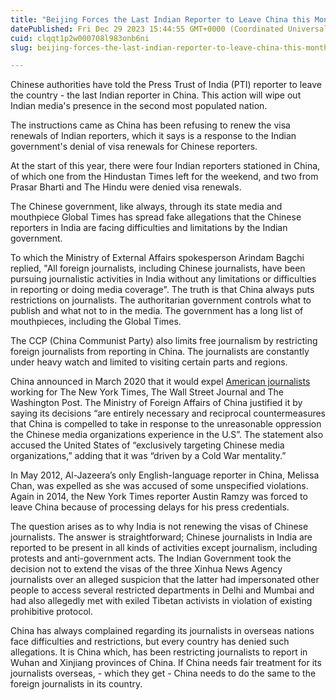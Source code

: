 ```yaml
---
title: "Beijing Forces the Last Indian Reporter to Leave China this Month"
datePublished: Fri Dec 29 2023 15:44:55 GMT+0000 (Coordinated Universal Time)
cuid: clqqt1p2w000708l983onb6ni
slug: beijing-forces-the-last-indian-reporter-to-leave-china-this-month

---
```


Chinese authorities have told the Press Trust of India (PTI) reporter to leave the country - the last Indian reporter in China. This action will wipe out Indian media's presence in the second most populated nation.

The instructions came as China has been refusing to renew the visa renewals of Indian reporters, which it says is a response to the Indian government's denial of visa renewals for Chinese reporters.

At the start of this year, there were four Indian reporters stationed in China, of which one from the Hindustan Times left for the weekend, and two from Prasar Bharti and The Hindu were denied visa renewals.

The Chinese government, like always, through its state media and mouthpiece Global Times has spread fake allegations that the Chinese reporters in India are facing difficulties and limitations by the Indian government.

To which the Ministry of External Affairs spokesperson Arindam Bagchi replied, "All foreign journalists, including Chinese journalists, have been pursuing journalistic activities in India without any limitations or difficulties in reporting or doing media coverage". The truth is that China always puts restrictions on journalists. The authoritarian government controls what to publish and what not to in the media. The government has a long list of mouthpieces, including the Global Times.

The CCP (China Communist Party) also limits free journalism by restricting foreign journalists from reporting in China. The journalists are constantly under heavy watch and limited to visiting certain parts and regions.

China announced in March 2020 that it would expel [American journalists](https://www.nytimes.com/2020/03/17/business/media/china-expels-american-journalists.html) working for The New York Times, The Wall Street Journal and The Washington Post. The Ministry of Foreign Affairs of China justified it by saying its decisions “are entirely necessary and reciprocal countermeasures that China is compelled to take in response to the unreasonable oppression the Chinese media organizations experience in the U.S”. The statement also accused the United States of “exclusively targeting Chinese media organizations,” adding that it was “driven by a Cold War mentality.”

In May 2012, Al-Jazeera’s only English-language reporter in China, Melissa Chan, was expelled as she was accused of some unspecified violations. Again in 2014, the New York Times reporter Austin Ramzy was forced to leave China because of processing delays for his press credentials.

The question arises as to why India is not renewing the visas of Chinese journalists. The answer is straightforward; Chinese journalists in India are reported to be present in all kinds of activities except journalism, including protests and anti-government acts. The Indian Government took the decision not to extend the visas of the three Xinhua News Agency journalists over an alleged suspicion that the latter had impersonated other people to access several restricted departments in Delhi and Mumbai and had also allegedly met with exiled Tibetan activists in violation of existing prohibitive protocol.

China has always complained regarding its journalists in overseas nations face difficulties and restrictions, but every country has denied such allegations. It is China which, has been restricting journalists to report in Wuhan and Xinjiang provinces of China. If China needs fair treatment for its journalists overseas, - which they get - China needs to do the same to the foreign journalists in its country.